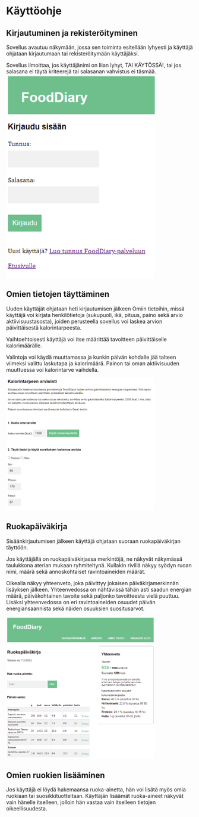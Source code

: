 # Käyttöohje

## Kirjautuminen ja rekisteröityminen

Sovellus avautuu näkymään, jossa sen toiminta esitellään lyhyesti ja käyttäjä ohjataan kirjautumaan tai 
rekisteröitymään käyttäjäksi.

Sovellus ilmoittaa, jos käyttäjänimi on liian lyhyt, TAI KÄYTÖSSÄ!, tai jos salasana ei täytä kriteerejä 
tai salasanan vahvistus ei täsmää.
<img src="https://github.com/mlkulmala/tsoha-FoodDiary/blob/master/documentation/images/login.png" width="400">


## Omien tietojen täyttäminen

Uuden käyttäjät ohjataan heti kirjautumisen jälkeen Omiin tietoihin, missä käyttäjä voi kirjata henkilötietoja 
(sukupuoli, ikä, pituus, paino sekä arvio aktiivisuustasosta), joiden perusteella sovellus voi laskea arvion 
päivittäisestä kalorintarpeesta. 

Vaihtoehtoisesti käyttäjä voi itse määrittää tavoitteen päivittäiselle kalorimäärälle. 

Valintoja voi käydä muuttamassa ja kunkin päivän kohdalle jää talteen viimeksi valittu laskutapa ja kalorimäärä. Painon
tai oman aktiivisuuden muuttuessa voi kalorintarve vaihdella.

<img src="https://github.com/mlkulmala/tsoha-FoodDiary/blob/master/documentation/images/set_goal.png" width="400">


## Ruokapäiväkirja

Sisäänkirjautumisen jälkeen käyttäjä ohjataan suoraan ruokapäiväkirjan täyttöön. 

Jos käyttäjällä on ruokapäiväkirjassa merkintöjä, ne näkyvät näkymässä taulukkona aterian mukaan ryhmiteltynä. Kullakin 
rivillä näkyy syödyn ruoan nimi, määrä sekä annoskohtaiset ravintoaineiden määrät.

Oikealla näkyy yhteenveto, joka päivittyy jokaisen päiväkirjamerkinnän lisäyksen jälkeen. Yhteenvedossa on nähtävissä 
tähän asti saadun energian määrä, päiväkohtainen tavoite sekä paljonko tavoitteesta vielä puuttuu. Lisäksi 
yhteenvedossa on eri ravintoaineiden osuudet päivän energiansaannista sekä näiden osuuksien suositusarvot. 

<img src="https://github.com/mlkulmala/tsoha-FoodDiary/blob/master/documentation/images/food_search.png" width="400">


## Omien ruokien lisääminen

Jos käyttäjä ei löydä hakemaansa ruoka-ainetta, hän voi lisätä myös omia ruokiaan tai suosikkituotteitaan. Käyttäjän
lisäämät ruoka-aineet näkyvät vain hänelle itselleen, jolloin hän vastaa vain itselleen tietojen oikeellisuudesta.





